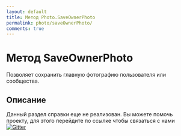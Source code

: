 ```yaml
---
layout: default
title: Метод Photo.SaveOwnerPhoto
permalink: photo/saveOwnerPhoto/
comments: true
---
```

# Метод SaveOwnerPhoto
Позволяет сохранить главную фотографию пользователя или сообщества.

## Описание
Данный раздел справки еще не реализован. Вы  можете помочь проекту, для этого перейдите по ссылке чтобы связаться с нами [![Gitter](https://badges.gitter.im/Join%20Chat.svg)](https://gitter.im/vknet/vk?utm_source=badge&utm_medium=badge&utm_campaign=pr-badge)
